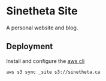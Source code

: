 # Sinetheta Site

A personal website and blog.

## Deployment

Install and configure the [aws cli](https://docs.aws.amazon.com/cli/latest/userguide/cli-chap-welcome.html)

`aws s3 sync _site s3://sinetheta.ca`
